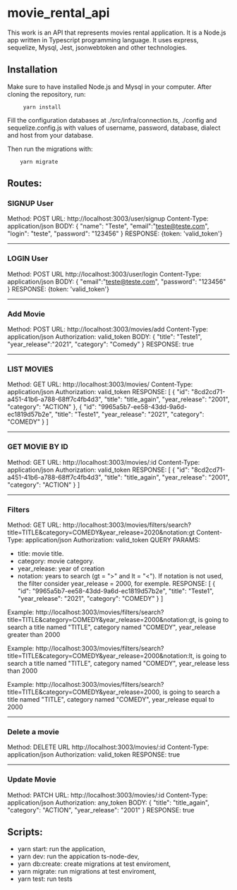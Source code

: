 # movie_rental_api

This work is an API that represents movies rental application.
It is a Node.js app written in Typescript programming language. It uses express, sequelize, Mysql, Jest, jsonwebtoken and other technologies.
## Installation
Make sure to have installed Node.js and Mysql in your computer.
After cloning the repository, run:

         yarn install

Fill the configuration databases at ./src/infra/connection.ts, ./config and sequelize.config.js with values of username, password, database, dialect and host from your database.

Then run the migrations with:

        yarn migrate

## Routes:

### SIGNUP User
Method: POST
URL: http://localhost:3003/user/signup
Content-Type: application/json
BODY:
{
    "name": "Teste",
    "email":"teste@teste.com",
    "login": "teste",
    "password": "123456"
}
RESPONSE: {token: 'valid_token'}
***
### LOGIN User
Method: POST
URL http://localhost:3003/user/login
Content-Type: application/json
BODY:
{
    "email":"teste@teste.com",
    "password": "123456"
}
RESPONSE: {token: 'valid_token'}
***
### Add Movie
Method: POST
URL: http://localhost:3003/movies/add
Content-Type: application/json
Authorization: valid_token
BODY:
{
    "title": "Teste1",
    "year_release":"2021",
    "category": "Comedy"
}
RESPONSE: true
***
### LIST MOVIES
Method: GET
URL: http://localhost:3003/movies/
Content-Type: application/json
Authorization: valid_token
RESPONSE: 
[
  {
    "id": "8cd2cd71-a451-41b6-a788-68ff7c4fb4d3",
    "title": "title_again",
    "year_release": "2001",
    "category": "ACTION"
  },
  {
    "id": "9965a5b7-ee58-43dd-9a6d-ec1819d57b2e",
    "title": "Teste1",
    "year_release": "2021",
    "category": "COMEDY"
  }
]
***
### GET MOVIE BY ID
Method: GET
URL: http://localhost:3003/movies/:id
Content-Type: application/json
Authorization: valid_token
RESPONSE:
[
  {
    "id": "8cd2cd71-a451-41b6-a788-68ff7c4fb4d3",
    "title": "title_again",
    "year_release": "2001",
    "category": "ACTION"
  }
]
***
### Filters
Method: GET
URL: http://localhost:3003/movies/filters/search?title=TITLE&category=COMEDY&year_release=2020&notation:gt
Content-Type: application/json
Authorization: valid_token
QUERY PARAMS: 
 - title: movie title.
 - category: movie category.
 - year_release: year of creation
 - notation: years to search (gt = ">" and lt = "<"). If notation is not used, the filter consider year_release = 2000, for exemple.
RESPONSE:
[
  {
    "id": "9965a5b7-ee58-43dd-9a6d-ec1819d57b2e",
    "title": "Teste1",
    "year_release": "2021",
    "category": "COMEDY"
  }
]

Example: http://localhost:3003/movies/filters/search?title=TITLE&category=COMEDY&year_release=2000&notation:gt, is going to search a title named "TITLE", category named "COMEDY", year_release greater than 2000 

Example: http://localhost:3003/movies/filters/search?title=TITLE&category=COMEDY&year_release=2000&notation:lt, is going to search a title named "TITLE", category named "COMEDY", year_release less than 2000

Example: http://localhost:3003/movies/filters/search?title=TITLE&category=COMEDY&year_release=2000, is going to search a title named "TITLE", category named "COMEDY", year_release equal to 2000
***
### Delete a movie
Method: DELETE
URL http://localhost:3003/movies/:id
Content-Type: application/json
Authorization: valid_token
RESPONSE: true
***
### Update Movie
Method: PATCH
URL: http://localhost:3003/movies/:id
Content-Type: application/json
Authorization: any_token
BODY:
{
    "title": "title_again",
    "category": "ACTION",
    "year_release": "2001"
}
RESPONSE: true

## Scripts:
 - yarn start:  run the application,
 - yarn dev: run the appication ts-node-dev,
 - yarn db:create: create migrations at test enviroment,
 - yarn migrate: run migrations at test enviroment,
 - yarn test: run tests
